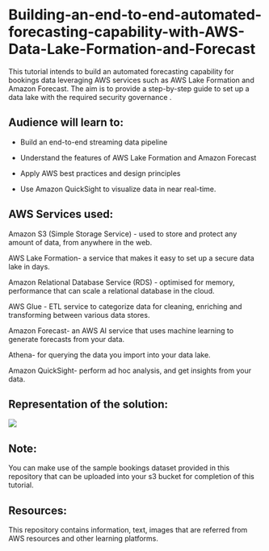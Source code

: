 # Building-an-end-to-end-automated-forecasting-capability-with-AWS-Data-Lake-Formation-and-Forecast

This tutorial intends to build an automated forecasting capability for bookings data leveraging AWS services such as AWS Lake Formation and Amazon Forecast. The aim is to provide a step-by-step guide to set up a data lake with the required security governance .

## Audience will learn to: 

- Build an end-to-end streaming data pipeline

- Understand the features of AWS Lake Formation and Amazon Forecast

- Apply AWS best practices and design principles

- Use Amazon QuickSight to visualize data in near real-time.


## AWS Services used:

Amazon S3 (Simple Storage Service) - used to store and protect any amount of data, from anywhere in the web.

AWS Lake Formation- a service that makes it easy to set up a secure data lake in days.

Amazon Relational Database Service (RDS) - optimised for memory, performance that can scale a relational database in the cloud. 

AWS Glue - ETL service to categorize data for cleaning, enriching and transforming between various data stores.

Amazon Forecast- an AWS AI service that uses machine learning to generate forecasts from your data.

Athena- for querying the data you import into your data lake.

Amazon QuickSight- perform ad hoc analysis, and get insights from your data.


## Representation of the solution:
<img src = "Data Flow Diagrams/Final Solution">

## Note: 
You can make use of the sample bookings dataset provided in this repository that can be uploaded into your s3 bucket for completion of this tutorial. 


## Resources:
This repository contains information, text, images that are referred from AWS resources and other learning platforms.

